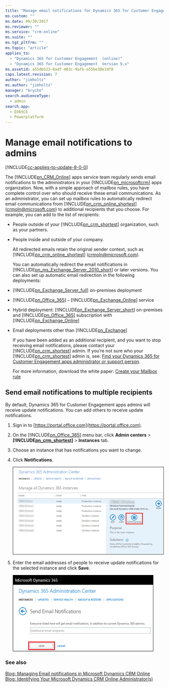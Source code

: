 ```yaml
---
title: "Manage email notifications for Dynamics 365 for Customer Engagement apps | MicrosoftDocs"
ms.custom: ""
ms.date: 09/30/2017
ms.reviewer: ""
ms.service: "crm-online"
ms.suite: ""
ms.tgt_pltfrm: ""
ms.topic: "article"
applies_to: 
  - "Dynamics 365 for Customer Engagement  (online)"
  - "Dynamics 365 for Customer Engagement  Version 9.x"
ms.assetid: a55db523-8adf-403c-9afb-a55be30e19f8
caps.latest.revision: 7
author: "jimholtz"
ms.author: "jimholtz"
manager: "brycho"
search.audienceType: 
  - admin
search.app: 
  - D365CE
  - Powerplatform
---
```

# Manage email notifications to admins

[!INCLUDE[cc-applies-to-update-9-0-0](../includes/cc_applies_to_update_9_0_0.md)]

The [!INCLUDE[pn_CRM_Online](../includes/pn-crm-online.md)] apps  service team regularly sends email notifications to the administrators in your [!INCLUDE[pn_microsoftcrm](../includes/pn-dynamics-crm.md)] apps  organization. Now, with a simple approach of mailbox rules, you have complete control over who should receive these email communications. As an administrator, you can set up mailbox rules to automatically redirect email communications from [!INCLUDE[pn_crm_online_shortest](../includes/pn-crm-online-shortest.md)] (crmoln@microsoft.com) to additional recipients that you choose. For example, you can add to the list of recipients:  
  
- People outside of your [!INCLUDE[pn_crm_shortest](../includes/pn-crm-shortest.md)] organization, such as your partners.  
  
- People inside and outside of your company.  
  
  All redirected emails retain the original sender context, such as [!INCLUDE[pn_crm_online_shortest](../includes/pn-crm-online-shortest.md)] (crmoln@microsoft.com).  
  
  You can automatically redirect the email notifications in [!INCLUDE[pn_ms_Exchange_Server_2010_short](../includes/pn-ms-exchange-server-2010-short.md)] or later versions. You can also set up automatic email redirection in the following deployments:  
  
- [!INCLUDE[pn_Exchange_Server_full](../includes/pn-exchange-server-full.md)] on-premises deployment  
  
- [!INCLUDE[pn_Office_365](../includes/pn-office-365.md)] – [!INCLUDE[pn_Exchange_Online](../includes/pn-exchange-online.md)] service  
  
- Hybrid deployment: [!INCLUDE[pn_Exchange_Server_short](../includes/pn-exchange-server-short.md)] on-premises and [!INCLUDE[pn_Office_365](../includes/pn-office-365.md)] subscription with [!INCLUDE[pn_Exchange_Online](../includes/pn-exchange-online.md)]  
  
- Email deployments other than [!INCLUDE[pn_Exchange](../includes/pn-exchange.md)]  
  
  If you have been added as an additional recipient, and you want to stop receiving email notifications, please contact your [!INCLUDE[pn_crm_shortest](../includes/pn-crm-shortest.md)] admin. If you’re not sure who your [!INCLUDE[pn_crm_shortest](../includes/pn-crm-shortest.md)] admin is, see: [Find your Dynamics 365 for Customer Engagement apps administrator or support person](../basics/find-administrator-support.md).  
  
  For more information, download the white paper: [Create your Mailbox rule](http://download.microsoft.com/download/D/1/A/D1A64A1D-FD55-43E4-AD71-9D32D16E5F9E/Create%20your%20Mailbox%20rule.docx)  
  
<a name="BKMK_SendEmailNotifications"></a>   
## Send email notifications to multiple recipients  
 By default, Dynamics 365 for Customer Engagement apps admins will receive update notifications. You can add others to receive update notifications.  
  
1. Sign in to [https://portal.office.com](https://portal.office.com).  
  
2. On the [!INCLUDE[pn_Office_365](../includes/pn-office-365.md)] menu bar, click **Admin centers** > **[!INCLUDE[pn_crm_shortest](../includes/pn-crm-shortest.md)]** > **Instances** tab.  
  
3. Choose an instance that has notifications you want to change.  
  
4. Click **Notifications**.  
  
   ![Notifications button in Dynamics 365 for Customer Engagement](../admin/media/customer-driven-update-notifications.png "Notifications button in Dynamics 365 for Customer Engagement")  
  
5. Enter the email addresses of people to receive update notifications for the selected instance and click **Save**.  
  
   ![Send Email Notifications in Dynamics 365 for Customer Engagement](../admin/media/customer-driven-updatesendemailnotifications.PNG "Send Email Notifications in Dynamics 365 for Customer Engagement")  
  
### See also   
 [Blog: Managing Email notifications in Microsoft Dynamics CRM Online](http://blogs.msdn.com/b/crm/archive/2014/05/27/how-do-i-start-receiving-notification.aspx)   
 [Blog: Identifying Your Microsoft Dynamics CRM Online Administrator(s)](http://blogs.msdn.com/b/crm/archive/2014/05/27/how-to-identify-the-system-administrator-s-in-your-org-who-currently-receive-notifications.aspx)
